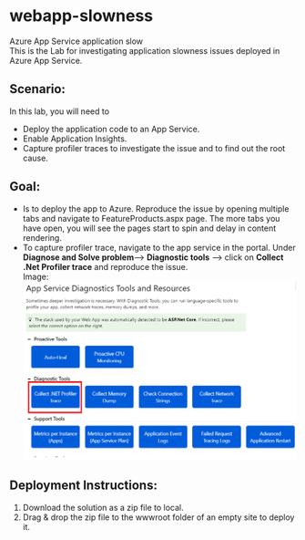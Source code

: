 # webapp-slowness
Azure App Service application slow <br>
This is the Lab for investigating application slowness issues deployed in Azure App Service. 

## Scenario:
In this lab, you will need to 
- Deploy the application code to an App Service. 
- Enable Application Insights.
- Capture profiler traces to investigate the issue and to find out the root cause. 

## Goal:
-	Is to deploy the app to Azure. Reproduce the issue by opening multiple tabs and navigate to FeatureProducts.aspx page. The more tabs you have open, you will see the pages start to spin and delay in content rendering. 
-	To capture profiler trace, navigate to the app service in the portal. Under **Diagnose and Solve problem**--> **Diagnostic tools** --> click on **Collect .Net Profiler trace** and reproduce the issue.<br>
Image:
![](https://github.com/4lowtherabbit/Labwebappslow/blob/master/imag.png)

## Deployment Instructions:
1.	Download the solution as a zip file to local.   
2.	Drag & drop the zip file to the wwwroot folder of an empty site to deploy it.
